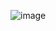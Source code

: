 ![image](https://user-images.githubusercontent.com/43849911/81675393-64fe7d00-946c-11ea-9786-9f19dd81a27d.png)
